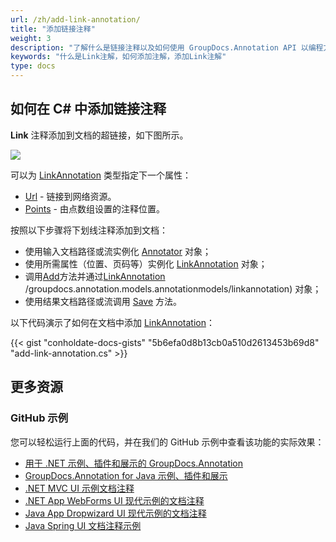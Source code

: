 ```yaml
---
url: /zh/add-link-annotation/
title: "添加链接注释"
weight: 3
description: "了解什么是链接注释以及如何使用 GroupDocs.Annotation API 以编程方式将其添加到文档中，该 API 是 Conholdate.Total for .NET 的一部分。"
keywords: "什么是Link注解，如何添加注解，添加Link注解"
type: docs
---
```


## 如何在 C# 中添加链接注释

**Link** 注释添加到文档的超链接，如下图所示。

![](annotation/net/images/add-link-annotation.png)

可以为 [LinkAnnotation](https://apireference.groupdocs.com/net/annotation/groupdocs.annotation.models.annotationmodels/linkannotation) 类型指定下一个属性：

* [Url](https://apireference.groupdocs.com/annotation/net/groupdocs.annotation.models.annotationmodels/linkannotation/properties/url) - 链接到网络资源。
* [Points](https://apireference.groupdocs.com/annotation/net/groupdocs.annotation.models.annotationmodels/linkannotation/properties/points) - 由点数组设置的注释位置。
    



按照以下步骤将下划线注释添加到文档：

* 使用输入文档路径或流实例化 [Annotator](https://apireference.groupdocs.com/net/annotation/groupdocs.annotation/annotator) 对象；
* 使用所需属性（位置、页码等）实例化 [LinkAnnotation](https://apireference.groupdocs.com/net/annotation/groupdocs.annotation.models.annotationmodels/linkannotation) 对象；
* 调用[Add](https://apireference.groupdocs.com/net/annotation/groupdocs.annotation/annotator/methods/add)方法并通过[LinkAnnotation](https://apireference.groupdocs.com/net/annotation) /groupdocs.annotation.models.annotationmodels/linkannotation) 对象；
* 使用结果文档路径或流调用 [Save](https://apireference.groupdocs.com/net/annotation/groupdocs.annotation/annotator/methods/save/index) 方法。

以下代码演示了如何在文档中添加 [LinkAnnotation](https://apireference.groupdocs.com/net/annotation/groupdocs.annotation.models.annotationmodels/linkannotation)：


{{< gist "conholdate-docs-gists" "5b6efa0d8b13cb0a510d2613453b69d8" "add-link-annotation.cs" >}}

## 更多资源
### GitHub 示例
您可以轻松运行上面的代码，并在我们的 GitHub 示例中查看该功能的实际效果：

* [用于 .NET 示例、插件和展示的 GroupDocs.Annotation](https://github.com/groupdocs-annotation/GroupDocs.Annotation-for-.NET)
* [GroupDocs.Annotation for Java 示例、插件和展示](https://github.com/groupdocs-annotation/GroupDocs.Annotation-for-Java)
* [.NET MVC UI 示例文档注释](https://github.com/groupdocs-annotation/GroupDocs.Annotation-for-.NET-MVC)
* [.NET App WebForms UI 现代示例的文档注释](https://github.com/groupdocs-annotation/GroupDocs.Annotation-for-.NET-WebForms)
* [Java App Dropwizard UI 现代示例的文档注释](https://github.com/groupdocs-annotation/GroupDocs.Annotation-for-Java-Dropwizard)
* [Java Spring UI 文档注释示例](https://github.com/groupdocs-annotation/GroupDocs.Annotation-for-Java-Spring)
    





